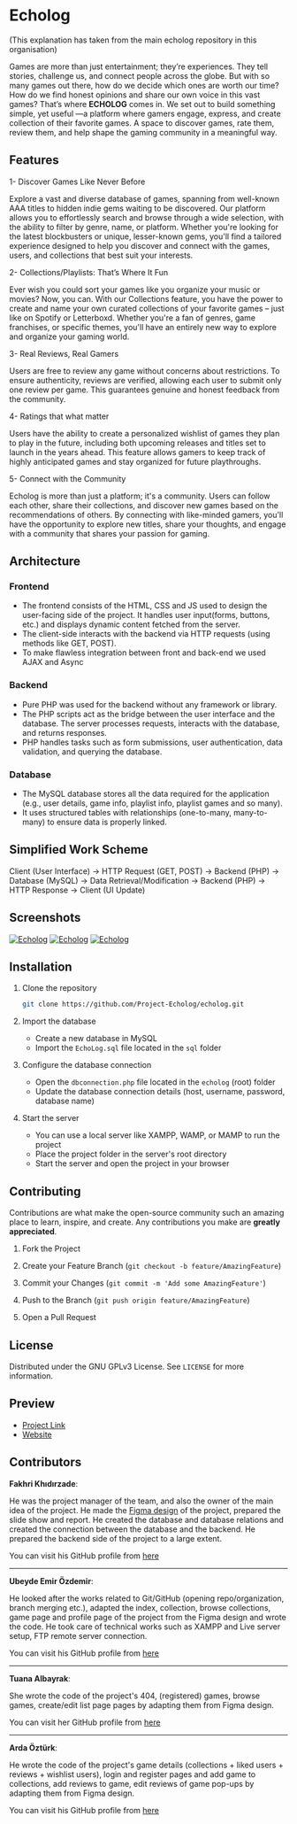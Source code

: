 # Echolog

(This explanation has taken from the main echolog repository in this organisation)

Games are more than just entertainment; they’re experiences. They tell stories, challenge us, and connect people across the globe. But with so many games out there, how do we decide which ones are worth our time? How do we find honest opinions and share our own voice in this vast games?
That’s where **ECHOLOG** comes in. We set out to build something simple, yet useful —a platform where gamers engage, express, and create collection of their favorite games. A space to discover games, rate them, review them, and help shape the gaming community in a meaningful way.

## Features

1- Discover Games Like Never Before

Explore a vast and diverse database of games, spanning from well-known AAA titles to hidden indie gems waiting to be discovered. Our platform allows you to effortlessly search and browse through a wide selection, with the ability to filter by genre, name, or platform. Whether you're looking for the latest blockbusters or unique, lesser-known gems, you'll find a tailored experience designed to help you discover and connect with the games, users, and collections that best suit your interests.

2- Collections/Playlists: That’s Where It Fun

Ever wish you could sort your games like you organize your music or movies? Now, you can. With our Collections feature, you have the power to create and name your own curated collections of your favorite games – just like on Spotify or Letterboxd. Whether you're a fan of genres, game franchises, or specific themes, you'll have an entirely new way to explore and organize your gaming world.

3- Real Reviews, Real Gamers

Users are free to review any game without concerns about restrictions. To ensure authenticity, reviews are verified, allowing each user to submit only one review per game. This guarantees genuine and honest feedback from the community.

4- Ratings that what matter

Users have the ability to create a personalized wishlist of games they plan to play in the future, including both upcoming releases and titles set to launch in the years ahead. This feature allows gamers to keep track of highly anticipated games and stay organized for future playthroughs.

5- Connect with the Community

Echolog is more than just a platform; it's a community. Users can follow each other, share their collections, and discover new games based on the recommendations of others. By connecting with like-minded gamers, you'll have the opportunity to explore new titles, share your thoughts, and engage with a community that shares your passion for gaming.

## Architecture

### Frontend

- The frontend consists of the HTML, CSS and JS used to design the user-facing side of the project. It handles user input(forms, buttons, etc.) and displays dynamic content fetched from the server.
- The client-side interacts with the backend via HTTP requests (using methods like GET, POST).
- To make flawless integration between front and back-end we used AJAX and Async

### Backend

- Pure PHP was used for the backend without any framework or library.
- The PHP scripts act as the bridge between the user interface and the database. The server processes requests, interacts with the database, and returns responses.
- PHP handles tasks such as form submissions, user authentication, data validation, and querying the database.

### Database

- The MySQL database stores all the data required for the application (e.g., user details, game info, playlist info, playlist games and so many).
- It uses structured tables with relationships (one-to-many, many-to-many) to ensure data is properly linked.

## Simplified Work Scheme

Client (User Interface) → HTTP Request (GET, POST) → Backend (PHP) → Database (MySQL) → Data Retrieval/Modification → Backend (PHP) → HTTP Response → Client (UI Update)

## Screenshots

[![Echolog](./assets/presentation/screenshots-1.jpg)](./assets/presentation/screenshots-1.jpg)
[![Echolog](./assets/presentation/screenshots-2.jpg)](./assets/presentation/screenshots-2.jpg)
[![Echolog](./assets/presentation/screenshots-3.jpg)](./assets/presentation/screenshots-3.jpg)

## Installation

1. Clone the repository

   ```sh
   git clone https://github.com/Project-Echolog/echolog.git
   ```

2. Import the database

   - Create a new database in MySQL
   - Import the `EchoLog.sql` file located in the `sql` folder

3. Configure the database connection

   - Open the `dbconnection.php` file located in the `echolog` (root) folder
   - Update the database connection details (host, username, password, database name)

4. Start the server
   - You can use a local server like XAMPP, WAMP, or MAMP to run the project
   - Place the project folder in the server's root directory
   - Start the server and open the project in your browser

## Contributing

Contributions are what make the open-source community such an amazing place to learn, inspire, and create. Any contributions you make are **greatly appreciated**.

1. Fork the Project

2. Create your Feature Branch (`git checkout -b feature/AmazingFeature`)

3. Commit your Changes (`git commit -m 'Add some AmazingFeature'`)

4. Push to the Branch (`git push origin feature/AmazingFeature`)

5. Open a Pull Request

## License

Distributed under the GNU GPLv3 License. See `LICENSE` for more information.

## Preview

- [Project Link](https://github.com/Project-Echolog/echolog)
- [Website](http://echolog.wuaze.com/)

## Contributors

**Fakhri Khıdırzade**:

He was the project manager of the team, and also the owner of the main idea of ​​the project. He made the [Figma design](https://www.figma.com/design/hl5K6oBDZVY0kA62MOHXen/EchoLog?node-id=0-1&t=Rk7p773vL6ZLNBZ5-1) of the project, prepared the slide show and report. He created the database and database relations and created the connection between the database and the backend. He prepared the backend side of the project to a large extent.

You can visit his GitHub profile from [here](https://github.com/fxidirzade)

---

**Ubeyde Emir Özdemir**:

He looked after the works related to Git/GitHub (opening repo/organization, branch merging etc.), adapted the index, collection, browse collections, game page and profile page of the project from the Figma design and wrote the code. He took care of technical works such as XAMPP and Live server setup, FTP remote server connection.

You can visit his GitHub profile from [here](https://github.com/ubeydeozdmr)

---

**Tuana Albayrak**:

She wrote the code of the project's 404, (registered) games, browse games, create/edit list page pages by adapting them from Figma design.

You can visit her GitHub profile from [here](https://github.com/for-tuana)

---

**Arda Öztürk**:

He wrote the code of the project's game details (collections + liked users + reviews + wishlist users), login and register pages and add game to collections, add reviews to game, edit reviews of game pop-ups by adapting them from Figma design.

You can visit his GitHub profile from [here](https://github.com/arda03ozturk)
